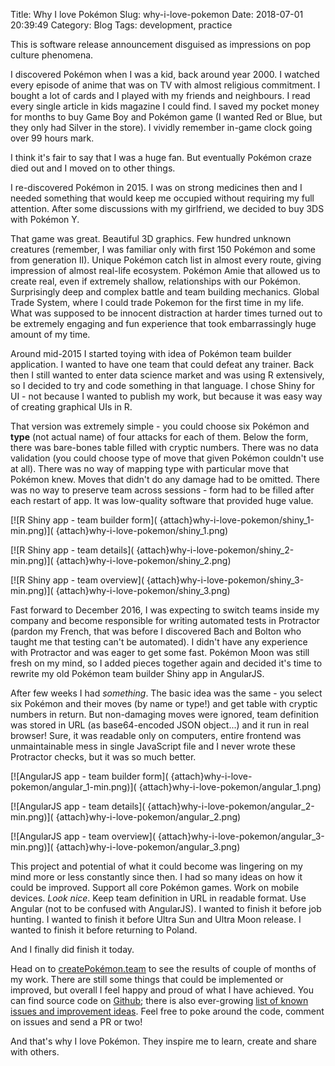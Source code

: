 Title: Why I love Pokémon
Slug: why-i-love-pokemon
Date: 2018-07-01 20:39:49
Category: Blog
Tags: development, practice

This is software release announcement disguised as impressions on pop culture phenomena.

<!-- more -->

I discovered Pokémon when I was a kid, back around year 2000. I watched every episode of anime that was on TV with almost religious commitment. I bought a lot of cards and I played with my friends and neighbours. I read every single article in kids magazine I could find. I saved my pocket money for months to buy Game Boy and Pokémon game (I wanted Red or Blue, but they only had Silver in the store). I vividly remember in-game clock going over 99 hours mark.

I think it's fair to say that I was a huge fan. But eventually Pokémon craze died out and I moved on to other things.

I re-discovered Pokémon in 2015. I was on strong medicines then and I needed something that would keep me occupied without requiring my full attention. After some discussions with my girlfriend, we decided to buy 3DS with Pokémon Y. 

That game was great. Beautiful 3D graphics. Few hundred unknown creatures (remember, I was familiar only with first 150 Pokémon and some from generation II). Unique Pokémon catch list in almost every route, giving impression of almost real-life ecosystem. Pokémon Amie that allowed us to create real, even if extremely shallow, relationships with our Pokémon. Surprisingly deep and complex battle and team building mechanics. Global Trade System, where I could trade Pokemon for the first time in my life. What was supposed to be innocent distraction at harder times turned out to be extremely engaging and fun experience that took embarrassingly huge amount of my time.

Around mid-2015 I started toying with idea of Pokémon team builder application. I wanted to have one team that could defeat any trainer. Back then I still wanted to enter data science market and was using R extensively, so I decided to try and code something in that language. I chose Shiny for UI - not because I wanted to publish my work, but because it was easy way of creating graphical UIs in R.

That version was extremely simple - you could choose six Pokémon and **type** (not actual name) of four attacks for each of them. Below the form, there was bare-bones table filled with cryptic numbers. There was no data validation (you could choose type of move that given Pokémon couldn't use at all). There was no way of mapping type with particular move that Pokémon knew. Moves that didn't do any damage had to be omitted. There was no way to preserve team across sessions - form had to be filled after each restart of app. It was low-quality software that provided huge value.

<div markdown="1" class="row">
<div markdown="1" class="col-md-4">
<p markdown="1">
[![R Shiny app - team builder form](
{attach}why-i-love-pokemon/shiny_1-min.png)](
{attach}why-i-love-pokemon/shiny_1.png)
</p>
</div>
<div markdown="1" class="col-md-4">
<p markdown="1">
[![R Shiny app - team details](
{attach}why-i-love-pokemon/shiny_2-min.png)](
{attach}why-i-love-pokemon/shiny_2.png)
</p>
</div>
<div markdown="1" class="col-md-4">
<p markdown="1">
[![R Shiny app - team overview](
{attach}why-i-love-pokemon/shiny_3-min.png)](
{attach}why-i-love-pokemon/shiny_3.png)
</p>
</div>
</div>

Fast forward to December 2016, I was expecting to switch teams inside my company and become responsible for writing automated tests in Protractor (pardon my French, that was before I discovered Bach and Bolton who taught me that testing can't be automated). I didn't have any experience with Protractor and was eager to get some fast. Pokémon Moon was still fresh on my mind, so I added pieces together again and decided it's time to rewrite my old Pokémon team builder Shiny app in AngularJS.

After few weeks I had *something*. The basic idea was the same - you select six Pokémon and their moves (by name or type!) and get table with cryptic numbers in return. But non-damaging moves were ignored, team definition was stored in URL (as base64-encoded JSON object...) and it run in real browser! Sure, it was readable only on computers, entire frontend was unmaintainable mess in single JavaScript file and I never wrote these Protractor checks, but it was so much better.

<div markdown="1" class="row">
<div markdown="1" class="col-md-4">
<p markdown="1">
[![AngularJS app - team builder form](
{attach}why-i-love-pokemon/angular_1-min.png)](
{attach}why-i-love-pokemon/angular_1.png)
</p>
</div>
<div markdown="1" class="col-md-4">
<p markdown="1">
[![AngularJS app - team details](
{attach}why-i-love-pokemon/angular_2-min.png)](
{attach}why-i-love-pokemon/angular_2.png)
</p>
</div>
<div markdown="1" class="col-md-4">
<p markdown="1">
[![AngularJS app - team overview](
{attach}why-i-love-pokemon/angular_3-min.png)](
{attach}why-i-love-pokemon/angular_3.png)
</p>
</div>
</div>

This project and potential of what it could become was lingering on my mind more or less constantly since then. I had so many ideas on how it could be improved. Support all core Pokémon games. Work on mobile devices. *Look nice*. Keep team definition in URL in readable format. Use Angular (not to be confused with AngularJS). I wanted to finish it before job hunting. I wanted to finish it before Ultra Sun and Ultra Moon release. I wanted to finish it before returning to Poland.

And I finally did finish it today.

Head on to [createPokémon.team](https://createpokemon.team/) to see the results of couple of months of my work. There are still some things that could be implemented or improved, but overall I feel happy and proud of what I have achieved. You can find source code on [Github](https://github.com/mirekdlugosz/create-pokemon-team/); there is also ever-growing [list of known issues and improvement ideas](https://github.com/mirekdlugosz/create-pokemon-team/issues). Feel free to poke around the code, comment on issues and send a PR or two!

And that's why I love Pokémon. They inspire me to learn, create and share with others.
